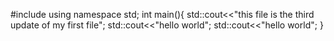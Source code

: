 #include <iostream>
using namespace std;
int main(){
std::cout<<"this file is the third update of my first file";
std::cout<<"hello world";
std::cout<<"hello world";
}
